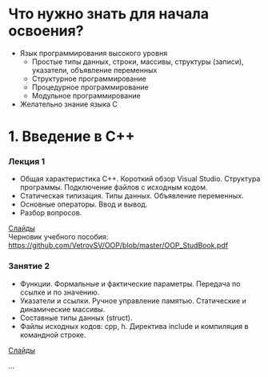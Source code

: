 # Что нужно знать для начала освоения?
-  Язык программирования высокого уровня
    - Простые типы данных, строки, массивы, структуры (записи), указатели, объявление переменных
    - Структурное программирование
    - Процедурное программирование
    - Модульное программирование
- Желательно знание языка C


# 1. Введение в С++
### Лекция 1
- Общая характеристика C++. Короткий обзор Visual Studio. Структура программы. Подключение файлов с исходным кодом.
- Статическая типизация. Типы данных. Объявление переменных.
- Основные операторы. Ввод и вывод.
- Разбор вопросов.

[Слайды](https://raw.githubusercontent.com/VetrovSV/OOP/master/C%2B%2B%20(part%201).pdf)\
Черновик учебного пособия: https://github.com/VetrovSV/OOP/blob/master/OOP_StudBook.pdf

### Занятие 2
- Функции. Формальные и фактические параметры. Передача по ссылке и по значению.
- Указатели и ссылки. Ручное управление памятью. Статические и динамические массивы.
- Составные типы данных (struct). 
- Файлы исходных кодов: cpp, h. Директива include и компиляция в командной строке.

[Слайды](https://raw.githubusercontent.com/VetrovSV/OOP/master/C%2B%2B%20(part%201).pdf)

...

